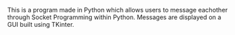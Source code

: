 This is a program made in Python which allows users to message eachother through Socket Programming within Python. 
Messages are displayed on a GUI built using TKinter.

